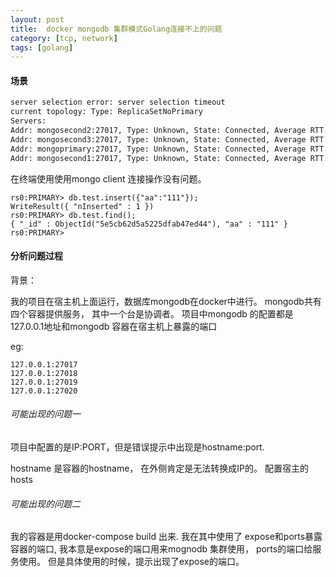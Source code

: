```yaml
---
layout: post
title:  docker mongodb 集群模式Golang连接不上的问题
category: [tcp, network]
tags: [golang]
---
```



#### 场景

```sh
server selection error: server selection timeout
current topology: Type: ReplicaSetNoPrimary
Servers:
Addr: mongosecond2:27017, Type: Unknown, State: Connected, Average RTT: 0, Last error: connection(mongosecond2:27017[-2108]) connection is closed
Addr: mongosecond3:27017, Type: Unknown, State: Connected, Average RTT: 0, Last error: connection(mongosecond3:27017[-2110]) connection is closed
Addr: mongoprimary:27017, Type: Unknown, State: Connected, Average RTT: 0, Last error: connection(mongoprimary:27017[-2109]) connection is closed
Addr: mongosecond1:27017, Type: Unknown, State: Connected, Average RTT: 0, Last error: connection(mongosecond1:27017[-2107]) connection is closed

```

在终端使用使用mongo client 连接操作没有问题。 

```
rs0:PRIMARY> db.test.insert({"aa":"111"});
WriteResult({ "nInserted" : 1 })
rs0:PRIMARY> db.test.find();
{ "_id" : ObjectId("5e5cb62d5a5225dfab47ed44"), "aa" : "111" }
rs0:PRIMARY>
```


#### 分析问题过程

背景： 

我的项目在宿主机上面运行，数据库mongodb在docker中进行。 mongodb共有四个容器提供服务， 其中一个台是协调者。
项目中mongodb 的配置都是127.0.0.1地址和mongodb 容器在宿主机上暴露的端口

eg:
```
127.0.0.1:27017
127.0.0.1:27018
127.0.0.1:27019
127.0.0.1:27020
```

###### 可能出现的问题一

项目中配置的是IP:PORT，但是错误提示中出现是hostname:port.

hostname 是容器的hostname， 在外侧肯定是无法转换成IP的。 
配置宿主的hosts

###### 可能出现的问题二


我的容器是用docker-compose build 出来. 我在其中使用了
expose和ports暴露容器的端口, 我本意是expose的端口用来mognodb 集群使用，
ports的端口给服务使用。 但是具体使用的时候，提示出现了expose的端口。 







